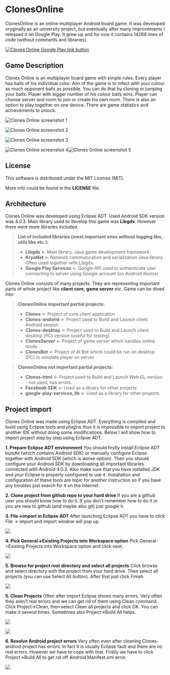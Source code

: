 # ClonesOnline
ClonesOnline is an online multiplayer Android board game. It was developed oryginally as an university project, but eventually after many improvements I released it on Google Play. It grew up and for now it contains 14268 lines of code (without comments and libraries).

[![Clones Online Google Play link button](https://play.google.com/intl/en_us/badges/images/generic/en_badge_web_generic.png)](https://play.google.com/store/apps/details?id=com.luke.Clones)

## Game Description

Clones Online is an multiplayer board game with simple rules. Every player has balls of his individual color. Aim of the game is to infect with your colour as much opponent balls as possible. You can do that by cloning or jumping your balls. Player with bigger number of his colour balls wins. Player can choose server and room to join or create his own room. There is also an option to play together on one device. There are game statistics and achievements to unlock.

![Clones Online screenshot 1](https://lh3.googleusercontent.com/KYcRlsFOKwL2u_hPD19P4eLIH9tJc_jcpmR9u_T2qiCjagZc72YArhTwIFk5_cxVLPM=h900)

![Clones Online screenshot 2](https://lh3.googleusercontent.com/zHO4YsntpAGUgMYCFwNfmUK0S7bFmzLcoe-2wQkhqXQCjmFWaStC6crIID6XFSJ5pNM=h900)

![Clones Online screenshot 3](https://lh3.googleusercontent.com/w1g_G5Zk_8HORQYxBCiGZ29Yj8ykBBpSkzSYg6xVk88I4UEIIesQLxwuoEZ3tqSNrtQ=h900)

![Clones Online screenshot 4](https://lh3.googleusercontent.com/llHkrJ7FAmJOjzg5q1MYMXekCGxQhPo8pCV9PtdatRmhQ6TprAZR6NBz4OE65keai7I=h900)![Clones Online screenshot 5](https://lh3.googleusercontent.com/qRUD63Hw_eIlCgcCFNzXkc2Yn9Mk6U__p4q1ykyHiKGfZE3SbR9R_P00OaDWQxEAzg=h900)

## License

This software is distributed under the MIT License (MIT).

More info could be found in the **LICENSE** file.


## Architecture

Clones Online was developed using Eclipse ADT. Used Android SDK version was 4.0.3. Main library used to develop this game was **Libgdx**. However there were more libraries included. 
> **List of included libraries (most important ones without logging libs, utils libs etc.):**
> 
> - **Libgdx** <- Main library. Java game development framework.
> - **KryoNet** <- Network communication and serialization Java library. Often used together with Libgdx.
> - **Google Play Services** <- Google API used to authenticate user connecting to server using Google account (on Android device)

Clones Online consists of many projects. They are representing important parts of whole project like **client core**, **game server** etc. Game can be dived into:
> **ClonesOnline important partial projects:**
> 
> - **Clones** <- Project of core client application
> - **Clones-andorid** <- Project used to Build and Launch client Android version
> - **Clones-desktop** <- Project used to Build and Launch client desktop (PC) version (useful for testing)
> - **ClonesServer** <- Project of game server which handles online mode
> - **ClonesBot** <- Project of AI Bot which could be run on desktop (PC) to simulate player on server

> **ClonesOnline not important partial projects:**
> 
> - **Clones-html** <- Project used to Build and Launch Web GL version - not used, has errors.
> - **Facebook SDK** <- Used as a library for other projects
> - **google-play-services_lib** <- Used as a library for other projects


## Project import

Clones Online was made using Eclipse ADT. Everything is compiled and build using Eclipse tools and plugins thus it is impossible to import project to another IDE without doing some modifications. Below I will show how to import project step by step using Eclipse ADT.

**1. Prepare Eclipse ADT environment**
You should firstly install Eclipse ADT bundle (which contains Android SDK) or manually configure Eclipse together with Android SDK (which is worse option). Then you should configure your Android SDK by downloading all important libraries connected with Android 4.0.3. Also make sure that you have installed JDK and your Eclipse is properly configured to use it. Installation and configuration of these tools are topic for another instruction so if you have any troubles just search for it on the Internet.

**2. Clone project from github repo to your hard drive**
If you are a github user you should know how to do it. If you don't remember how to do it or you are new to github (and maybe also git) just google it.

**3. File->import in Eclipse ADT**
After launching Eclipse ADT you have to click File -> import and import window will pop up.

![](https://i.imgsafe.org/f85987c270.png)

**4.  Pick General->Existing Projects into Workspace option**
Pick General->Existing Projects into Workspace option and click next.

![](https://i.imgsafe.org/f85ee000bb.jpg)

**5.  Browse for project root directory and select all projects**
Click browse and select directory with the project from your hard drive. Then select all projects (you can use Select All button). After that just click Finish.

![](https://i.imgsafe.org/f8b4c224d6.png)

**5.  Clean Projects**
Often after import Eclipse shows many errors. Very often they aren't real errors and we can get rid of them using Clean command. Click Project->Clean, then select Clean all projects and click OK. You can make it several times. Sometimes also Project->Build All helps.

![](https://i.imgsafe.org/f8c0036f0b.png)

![](https://i.imgsafe.org/f8d259fa45.png)

**6. Resolve Android project errors**
Very often even after cleaning Clones-android project has errors. In fact it is usually Eclipse fault and there are no real errors. However we have to cope with that. Firstly we have to click Project->Build All to get rid off Android Manifest.xml error.

![](https://i.imgsafe.org/f8c0036f0b.png)
